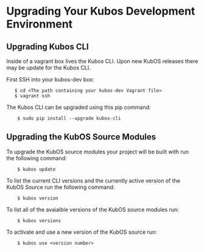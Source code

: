 # Upgrading Your Kubos Development Environment

## Upgrading Kubos CLI

Inside of a vagrant box lives the Kubos CLI. Upon new KubOS releases there may be update for the Kubos CLI.

First SSH into your kubos-dev box:

       $ cd <The path containing your kubos-dev Vagrant file>
       $ vagrant ssh

The Kubos CLI can be upgraded using this pip command:

        $ sudo pip install --upgrade kubos-cli

## Upgrading the KubOS Source Modules

To upgrade the KubOS source modules your project will be built with run the following command:

        $ kubos update

To list the current CLI versions and the currently active version of the KubOS Source run the following command:

        $ kubos version

To list all of the avaialble versions of the KubOS source modules run:

        $ kubos versions

To activate and use a new version of the KubOS source run:

        $ kubos use <version number>

